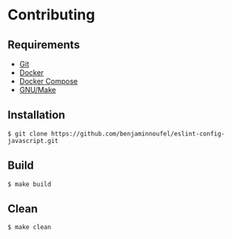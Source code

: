 # Contributing

## Requirements

- [Git][git]
- [Docker][docker]
- [Docker Compose][docker-compose]
- [GNU/Make][make]

## Installation

```console
$ git clone https://github.com/benjaminnoufel/eslint-config-javascript.git
```
## Build

```console
$ make build
```

## Clean

```console
$ make clean
```

[git]: https://git-scm.com/downloads
[docker]: https://docs.docker.com/
[docker-compose]: https://docs.docker.com/compose/install/
[make]: https://www.gnu.org/software/make/
